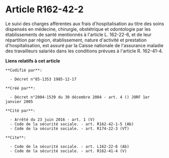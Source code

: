 # Article R162-42-2

Le suivi des charges afférentes aux frais d'hospitalisation au titre des soins dispensés en médecine, chirurgie, obstétrique
et odontologie par les établissements de santé mentionnés à l'article L. 162-22-6, et de leur répartition par région,
établissement, nature d'activité et prestation d'hospitalisation, est assuré par la Caisse nationale de l'assurance maladie
des travailleurs salariés dans les conditions prévues à l'article R. 162-41-4.

**Liens relatifs à cet article**

	**Codifié par**:

	  - Décret n°85-1353 1985-12-17

	**Créé par**:

	  - Décret n°2004-1539 du 30 décembre 2004 - art. 4 () JORF 1er janvier 2005

	**Cité par**:

	  - Arrêté du 23 juin 2016 - art. 1 (V)
	  - Code de la sécurité sociale. - art. R162-42-1-5 (Ab)
	  - Code de la sécurité sociale. - art. R174-22-3 (VT)

	**Cite**:

	  - Code de la sécurité sociale. - art. L162-22-6 (Ab)
	  - Code de la sécurité sociale. - art. R162-41-4 (V)

